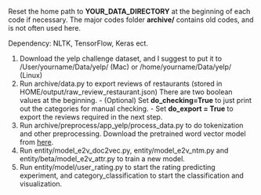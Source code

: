 Reset the home path to **YOUR_DATA_DIRECTORY** at the beginning of each code if necessary. The major codes  folder **archive/** contains old codes, and is not often used here.

Dependency: NLTK, TensorFlow, Keras ect.
1. Download the yelp challenge dataset, and I suggest to put it to /User/yourname/Data/yelp/ (Mac) or /home/yourname/Data/yelp/ (Linux)
2. Run archive/data.py to export reviews of restaurants (stored in HOME/output/raw_review_restaurant.json)
    There are two boolean values at the beginning.
        - (Optional) Set **do_checking=True** to just print out the categories for manual checking.
        - Set **do_export = True** to export the reviews required in the next step.
3. Run archive/preprocess/app_yelp/process_data.py to do tokenization and other preprocessing.
    Download the pretrained word vector model from [here](https://nlp.stanford.edu/projects/glove/).
4. Run entity/model_e2v_doc2vec.py, entity/model_e2v_ntm.py and entity/beta/model_e2v_attr.py to train a new model.
5. Run entity/model/user_rating.py to start the rating predicting experiment, and category_classification to start the classification and visualization.
